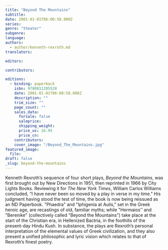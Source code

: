 ```yaml
---
title: "Beyond The Mountains"
subtitle:
date: 2001-01-01T06:00:58.000Z
series:
genre: "theater"
subgenre:
language:
authors:
  - author/kenneth-rexroth.md
translators:

editors:

contributors:

editions:
  - binding: paperback
    isbn: 9780811205528
    date: 2001-01-01T06:00:58.000Z
    description: ""
    trim_size: ""
    page_count: ""
    sales_data:
      forsale: false
      saleprice:
      shipping_weight:
      price_us: 16.95
      price_cn:
    contributors:
    cover_image: "/Beyond_The_Mountains.jpg"
featured_image:
  file:
draft: false
_slug: beyond-the-mountains
---
```


Kenneth Rexroth’s sequence of four short plays, _Beyond the Mountains_, was first brought out by New Directions in 1951, then reprinted in 1966 by City Lights Books. Reviewing it for _The New York Times_, William Carlos Williams concluded, “I have never been so moved by a play in verse in my time." His judgment having stood the test of time, the book is now being reissued as an ND Paperbook. "Phaedra" and "Iphigenia at Aulis," set in the Greek heroic age, are recastings of old, familiar myths; while "Hermaios’’ and "Berenike" (collectively called "Beyond the Mountains") take place at the start of the Christian era, in Hellenized Bactria, in the foothills of the present-day Hindu Kush. In substance, the plays are Rexroth’s personal interpretation of the elemental values of Greek civilization, and they also present a unified philosophic and lyric vision which relates to that of Rexroth’s finest poetry.

